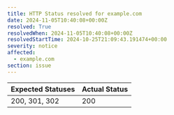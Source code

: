 ```yaml
---
title: HTTP Status resolved for example.com
date: 2024-11-05T10:40:08+00:00Z
resolved: True
resolvedWhen: 2024-11-05T10:40:08+00:00Z
resolvedStartTime: 2024-10-25T21:09:43.191474+00:00
severity: notice
affected:
  - example.com
section: issue
---
```


| Expected Statuses | Actual Status  |
|-------------------|----------------|
| 200, 301, 302 | 200 |
